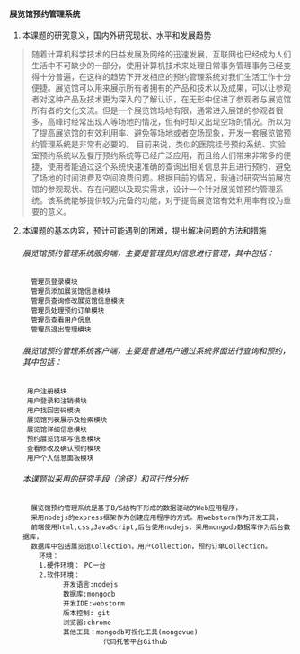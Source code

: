 #### 展览馆预约管理系统
1. 本课题的研究意义，国内外研究现状、水平和发展趋势
> 随着计算机科学技术的日益发展及网络的迅速发展，互联网也已经成为人们生活中不可缺少的一部分，使用计算机技术来处理日常事务管理事务已经变得十分普遍，在这样的趋势下开发相应的预约管理系统对我们生活工作十分便捷。展览馆可以用来展示所有者拥有的产品和技术以及成果，可以让参观者对这种产品及技术更为深入的了解认识，在无形中促进了参观者与展览馆所有者的文化交流。但是一个展览馆场地有限，通常进入展馆的参观者很多，高峰时经常出现人等场地的情况，但有时却又出现空场的情况。所以为了提高展览馆的有效利用率、避免等场地或者空场现象，开发一套展览馆预约管理系统是非常有必要的。
  目前来说，类似的医院挂号预约系统、实验室预约系统以及餐厅预约系统等已经广泛应用，而且给人们带来非常多的便捷，使用者能通过这个系统快速准确的查询出相关信息并且进行预约，避免了场地的时间浪费及空间浪费问题。根据目前的情况，我通过研究当前展览馆的参观现状、存在问题以及现实需求，设计一个针对展览馆预约管理系统。该系统能够提供较为完备的功能，对于提高展览馆有效利用率有较为重要的意义。
  
2. 本课题的基本内容，预计可能遇到的困难，提出解决问题的方法和措施
    ###### 展览馆预约管理系统服务端，主要是管理员对信息进行管理，其中包括：
         管理员登录模块
         管理员添加展览馆信息模块
         管理员查询修改展览馆信息模块
         管理员处理预约订单模块
         管理员查看用户信息
         管理员退出管理模块
         
    ###### 展览馆预约管理系统客户端，主要是普通用户通过系统界面进行查询和预约，其中包括：
        用户注册模块
        用户登录和注销模块
        用户找回密码模块
        展览馆列表展示及检索模块
        展览馆详细信息模块
        预约展览馆填写信息模块
        查看修改及确认预约模块
        用户个人信息面板模块
    ###### 本课题拟采用的研究手段（途径）和可行性分析
         展览馆预约管理系统是基于B/S结构下形成的数据驱动的Web应用程序，
         采用nodejs的express框架作为创建应用程序的方式。用webstorm作为开发工具，
         前端使用html,css,JavaScript,后台使用nodejs，采用mongodb数据库作为后台数据库，
         数据库中包括展览馆Collection，用户Collection，预约订单Collection。
           环境：
           1.硬件环境： PC一台
           2.软件环境：
                 开发语言:nodejs
                 数据库:mongodb
                 开发IDE:webstorm
                 版本控制: git
                 浏览器:chrome
                 其他工具：mongodb可视化工具(mongovue)
                           代码托管平台Github
    